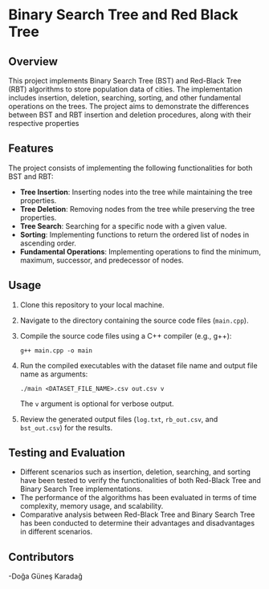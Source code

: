 # Binary Search Tree and Red Black Tree

## Overview

This project implements Binary Search Tree (BST) and Red-Black Tree (RBT) algorithms to store population data of cities. The implementation includes insertion, deletion, searching, sorting, and other fundamental operations on the trees. The project aims to demonstrate the differences between BST and RBT insertion and deletion procedures, along with their respective properties

## Features

The project consists of implementing the following functionalities for both BST and RBT:
- **Tree Insertion**: Inserting nodes into the tree while maintaining the tree properties.
- **Tree Deletion**: Removing nodes from the tree while preserving the tree properties.
- **Tree Search**: Searching for a specific node with a given value.
- **Sorting**: Implementing functions to return the ordered list of nodes in ascending order.
- **Fundamental Operations**: Implementing operations to find the minimum, maximum, successor, and predecessor of nodes.


## Usage

1. Clone this repository to your local machine.
2. Navigate to the directory containing the source code files (`main.cpp`).
3. Compile the source code files using a C++ compiler (e.g., g++):

    ```
    g++ main.cpp -o main
    ```

4. Run the compiled executables with the dataset file name and output file name as arguments:

    ```
    ./main <DATASET_FILE_NAME>.csv out.csv v
    ```

    The `v` argument is optional for verbose output.

5. Review the generated output files (`log.txt`, `rb_out.csv`, and `bst_out.csv`) for the results.

## Testing and Evaluation

- Different scenarios such as insertion, deletion, searching, and sorting have been tested to verify the functionalities of both Red-Black Tree and Binary Search Tree implementations.
- The performance of the algorithms has been evaluated in terms of time complexity, memory usage, and scalability.
- Comparative analysis between Red-Black Tree and Binary Search Tree has been conducted to determine their advantages and disadvantages in different scenarios.

## Contributors
-Doğa Güneş Karadağ
